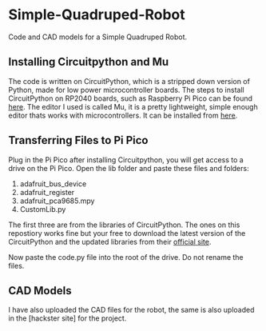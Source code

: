 # Simple-Quadruped-Robot
Code and CAD models for a Simple Quadruped Robot.

## Installing Circuitpython and Mu

The code is written on CircuitPython, which is a stripped down version of Python, made for low power microcontroller boards.
The steps to install CircuitPython on RP2040 boards, such as Raspberry Pi Pico can be found [here](https://learn.adafruit.com/welcome-to-circuitpython/installing-circuitpython).
The editor I used is called Mu, it is a pretty lightweight, simple enough editor thats works with microcontrollers. It can be installed from [here](https://codewith.mu/).

## Transferring Files to Pi Pico
Plug in the Pi Pico after installing Circuitpython, you will get access to a drive on the Pi Pico. Open the lib folder and paste these files and folders:

1. adafruit_bus_device
2. adafruit_register
3. adafruit_pca9685.mpy
4. CustomLib.py

The first three are from the libraries of CircuitPython. The ones on this repostiory works fine but your free to download the latest version of the CircuitPython and the updated libraries from their [official site](https://circuitpython.org/).

Now paste the code.py file into the root of the drive. Do not rename the files.

## CAD Models

I have also uploaded the CAD files for the robot, the same is also uploaded in the [hackster site] for the project.
